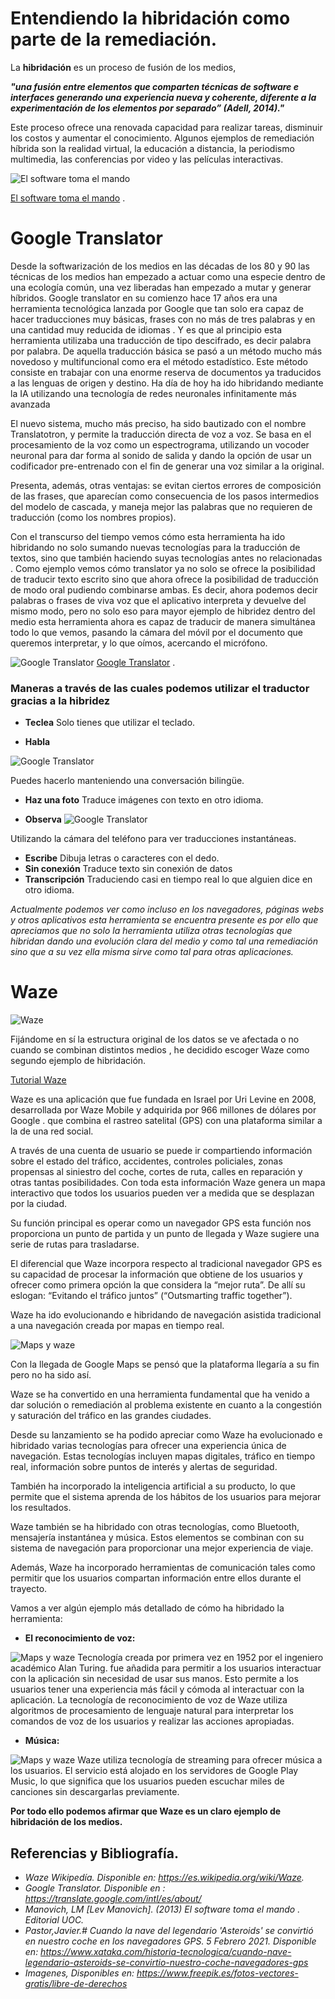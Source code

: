 ﻿# Entendiendo la hibridación como parte de la remediación.

La **hibridación** es un proceso de fusión de los medios, 

***"una fusión entre elementos que comparten técnicas de software e interfaces generando una experiencia nueva y coherente, diferente a la experimentación de los elementos por separado” (Adell, 2014)."***

Este proceso ofrece una renovada capacidad para realizar tareas, disminuir los costos y aumentar el conocimiento. Algunos ejemplos de remediación híbrida son la realidad virtual, la educación a distancia, la periodismo multimedia, las conferencias por video y las películas interactivas.

![El software toma el mando](https://imagessl3.casadellibro.com/a/l/t7/33/9788490298633.jpg)

 [El software toma el mando](https://www.youtube.com/watch?v=kuX9iNjTxeM) .

# **Google Translator**

Desde la softwarización de los medios en las décadas de los 80 y 90 las técnicas de los medios han empezado a actuar como una especie dentro de una ecología común, una vez liberadas han empezado a mutar y generar híbridos.
Google translator en su comienzo hace 17 años era una herramienta tecnológica lanzada por Google que tan solo era capaz de hacer traducciones muy básicas, frases con no más de tres palabras y en una cantidad muy reducida de idiomas . 
Y es que al principio esta herramienta utilizaba una traducción de tipo descifrado, es decir palabra por palabra. De aquella traducción básica se pasó a un método mucho más novedoso y multifuncional como era el método estadístico. 
Este método consiste en trabajar con una enorme reserva de documentos ya traducidos a las lenguas de origen y destino.
Ha día de hoy ha ido hibridando mediante la IA utilizando una tecnología de redes neuronales infinitamente más avanzada

El nuevo sistema, mucho más preciso, ha sido bautizado con el nombre Translatotron, y permite la traducción directa de voz a voz. Se basa en el procesamiento de la voz como un espectrograma, utilizando un vocoder neuronal para dar forma al sonido de salida y dando la opción de usar un codificador pre-entrenado con el fin de generar una voz similar a la original.

Presenta, además, otras ventajas: se evitan ciertos errores de composición de las frases, que aparecían como consecuencia de los pasos intermedios del modelo de cascada, y maneja mejor las palabras que no requieren de traducción (como los nombres propios).

Con el transcurso del tiempo vemos cómo esta herramienta ha ido hibridando no solo sumando nuevas tecnologías para la traducción de textos, sino que también haciendo suyas tecnologías antes no relacionadas . Como ejemplo vemos cómo translator ya no solo se ofrece la posibilidad de traducir texto escrito sino que ahora ofrece la posibilidad de traducción de modo oral pudiendo combinarse ambas. Es decir, ahora podemos decir palabras o frases de viva voz que el aplicativo interpreta y devuelve del mismo modo, pero no solo eso para mayor ejemplo de hibridez dentro del medio esta herramienta ahora es capaz de traducir de manera simultánea todo lo que vemos, pasando la cámara del móvil por el documento que queremos interpretar, y lo que oímos, acercando el micrófono.



![Google Translator](https://encrypted-tbn0.gstatic.com/images?q=tbn:ANd9GcTwXfc6ZJxhe70k7GyOvpDWyEByVWnPO8X7cw&usqp=CAU)
 [Google Translator](https://www.youtube.com/watch?v=-KKEHxITGtI) .

 

  
  

 
  
 ### Maneras a través de las cuales podemos utilizar el traductor gracias a la hibridez
 
- **Teclea**
   Solo tienes que utilizar el teclado.  
   
- **Habla**

![Google Translator](https://i.blogs.es/afe012/traductor-google-transcribir-texto/450_1000.jpg)

 Puedes hacerlo manteniendo una conversación bilingüe.
- **Haz una foto**
Traduce imágenes con texto en otro idioma.

- **Observa**
 ![Google Translator](https://i.blogs.es/1037f5/traductor/450_1000.webp)

Utilizando la cámara del teléfono para ver traducciones instantáneas.


- **Escribe**
Dibuja letras o caracteres con el dedo.
- **Sin conexión**
Traduce texto sin conexión de datos
- **Transcripción**
Traduciendo casi en tiempo real lo que alguien dice en otro idioma.

  
*Actualmente podemos ver como incluso en los navegadores, páginas webs y otros aplicativos esta herramienta se encuentra presente es por ello que apreciamos que no solo la herramienta utiliza otras tecnologías que hibridan dando una evolución clara del medio y como tal una remediación sino que a su vez ella misma sirve como tal para otras aplicaciones.*   

# **Waze**
  


![Waze](https://live.staticflickr.com/7912/46462445465_8f5b467c7e_z.jpg)


Fijándome en sí la estructura original de los datos se ve afectada o no cuando se combinan distintos medios , he decidido escoger Waze como segundo ejemplo de hibridación.

  [Tutorial Waze](https://www.youtube.com/watch?v=n_XMuzz-SWA) 

Waze es una aplicación que fue fundada en Israel por Uri Levine en 2008, desarrollada por Waze Mobile y adquirida por 966 millones de dólares por Google . que combina el rastreo satelital (GPS) con una plataforma similar a la de una red social.

A través de una cuenta de usuario se puede ir compartiendo información sobre el estado del tráfico, accidentes, controles policiales, zonas propensas al siniestro del coche, cortes de ruta, calles en reparación y otras tantas posibilidades. Con toda esta información Waze genera un mapa interactivo que todos los usuarios pueden ver a medida que se desplazan por la ciudad.

Su función principal es operar como un navegador GPS esta función nos proporciona un punto de partida y un punto de llegada y Waze sugiere una serie de rutas para trasladarse.

  

El diferencial que Waze incorpora respecto al tradicional navegador GPS es su capacidad de procesar la información que obtiene de los usuarios y ofrecer como primera opción la que considera la “mejor ruta”. De allí su eslogan: “Evitando el tráfico juntos” (“Outsmarting traffic together”).

  

Waze ha ido evolucionando e hibridando de navegación asistida tradicional a una navegación creada por mapas en tiempo real.

![Maps y waze](https://encrypted-tbn0.gstatic.com/images?q=tbn:ANd9GcQZa2S7rt1syh89tcCxy-7hRS9LWVex-7c8idggQuWJ0dVTH1B-dKQVcpiqMp1mnXhRRzw&usqp=CAU)

Con la llegada de Google Maps se pensó que la plataforma llegaría a su fin pero no ha sido así.

Waze se ha convertido en una herramienta fundamental que ha venido a dar solución o remediación al problema existente en cuanto a la congestión y saturación del tráfico en las grandes ciudades.

  

Desde su lanzamiento se ha podido apreciar como Waze ha evolucionado e hibridado varias tecnologías para ofrecer una experiencia única de navegación. Estas tecnologías incluyen mapas digitales, tráfico en tiempo real, información sobre puntos de interés y alertas de seguridad.

También ha incorporado la inteligencia artificial a su producto, lo que permite que el sistema aprenda de los hábitos de los usuarios para mejorar los resultados.

Waze también se ha hibridado con otras tecnologías, como Bluetooth, mensajería instantánea y música. Estos elementos se combinan con su sistema de navegación para proporcionar una mejor experiencia de viaje.

Además, Waze ha incorporado herramientas de comunicación tales como permitir que los usuarios compartan información entre ellos durante el trayecto.  

  Vamos a ver algún ejemplo más detallado de cómo ha hibridado la herramienta:

- **El reconocimiento de voz:**

![Maps y waze](https://www.wikihow.com/images_en/thumb/8/8f/Enable-Voice-Commands-in-Waze-Step-12.jpg/v4-460px-Enable-Voice-Commands-in-Waze-Step-12.jpg)
Tecnología creada por primera vez en 1952 por el ingeniero académico Alan Turing. fue añadida para permitir a los usuarios interactuar con la aplicación sin necesidad de usar sus manos. Esto permite a los usuarios tener una experiencia más fácil y cómoda al interactuar con la aplicación. La tecnología de reconocimiento de voz de Waze utiliza algoritmos de procesamiento de lenguaje natural para interpretar los comandos de voz de los usuarios y realizar las acciones apropiadas.

  

- **Música:**

![Maps y waze](https://i.blogs.es/c4da8c/waze/450_1000.jpg)
 Waze utiliza tecnología de streaming para ofrecer música a los usuarios. El servicio está alojado en los servidores de Google Play Music, lo que significa que los usuarios pueden escuchar miles de canciones sin descargarlas previamente.

  

**Por todo ello podemos afirmar que Waze es un claro ejemplo de hibridación de los medios.**


## Referencias y Bibliografía.
-  *Waze Wikipedía. Disponible en: https://es.wikipedia.org/wiki/Waze.*
- *Google Translator. Disponible en : https://translate.google.com/intl/es/about/*
-  *Manovich, LM [Lev Manovich]. (2013) _El software toma el mando_ . Editorial UOC.*
- *Pastor,Javier.# Cuando la nave del legendario 'Asteroids' se convirtió en nuestro coche en los navegadores GPS. 5 Febrero 2021. Disponible en: https://www.xataka.com/historia-tecnologica/cuando-nave-legendario-asteroids-se-convirtio-nuestro-coche-navegadores-gps*
- *Imagenes, Disponibles en: https://www.freepik.es/fotos-vectores-gratis/libre-de-derechos*
